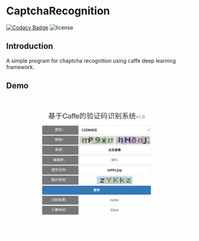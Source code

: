# CaptchaRecognition

[![Codacy Badge](https://api.codacy.com/project/badge/Grade/1d0069a2ef44478b936f98f45c780218)](https://www.codacy.com/app/mythsman/CaptchaRecognition?utm_source=github.com&amp;utm_medium=referral&amp;utm_content=mythsman/CaptchaRecognition&amp;utm_campaign=Badge_Grade)
![license](https://img.shields.io/github/license/mashape/apistatus.svg)

## Introduction
A simple program for chaptcha recognition using caffe deep learning framework.

## Demo
![](demo.png)
